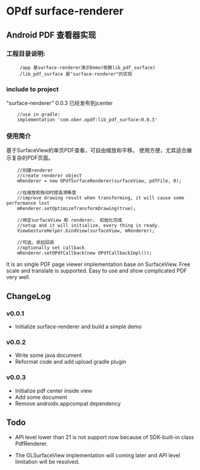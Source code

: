 # OPdf surface-renderer

## Android PDF 查看器实现

### 工程目录说明:

         /app 是surface-renderer演示Demo(依赖lib_pdf_surface)
         /lib_pdf_surface 是"surface-renderer"的实现
### include to project

"surface-renderer" 0.0.3 已经发布到jcenter 

        //use in gradle:
        implementation 'com.ober.opdf:lib_pdf_surface:0.0.3'

### 使用简介

基于SurfaceView的单页PDF查看，可自由缩放和平移。
使用方便，尤其适合展示复杂的PDF页面。

        //创建renderer 
        //create renderer object
        mRenderer = new OPdfSurfaceRenderer(surfaceView, pdfFile, 0);
        
        //在缩放和拖动时提高清晰度
        //improve drawing result when transforming, it will cause some performance lost
        mRenderer.setOptimizeTransformDrawing(true);
        
        //绑定surfaceView 和 renderer， 初始化完成
        //setup and it will initialize. every thing is ready.
        ViewGestureHelper.bindView(surfaceView, mRenderer);
        
        //可选，添加回调
        //optionally set callback
        mRenderer.setOPdfCallback(new OPdfCallbackImpl());
        
It is an single PDF page viewer implementation base on SurfaceView.
Free scale and translate is supported.
Easy to use and show complicated PDF very well.


ChangeLog
-----------
### v0.0.1
* Initialize surface-renderer and build a simple demo

### v0.0.2
* Write some java document
* Reformat code and add upload gradle plugin

### v0.0.3
* Initialize pdf center inside view
* Add some document
* Remove androidx.appcompat dependency 

Todo
-----
* API level lower than 21 is not support now because of SDK-built-in class PdfRenderer.

* The GLSurfaceView implementation will coming later and API level limitation will be resolved.
